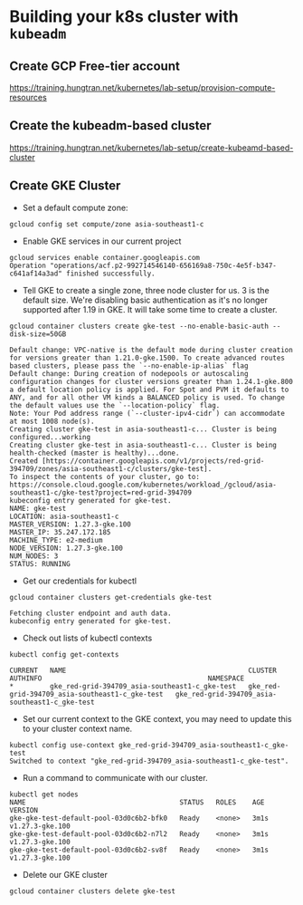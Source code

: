 # Building your k8s cluster with `kubeadm`

## Create GCP Free-tier account

https://training.hungtran.net/kubernetes/lab-setup/provision-compute-resources

## Create the kubeadm-based cluster

https://training.hungtran.net/kubernetes/lab-setup/create-kubeamd-based-cluster


## Create GKE Cluster

- Set a default compute zone:
```
gcloud config set compute/zone asia-southeast1-c
```

- Enable GKE services in our current project
```
gcloud services enable container.googleapis.com
Operation "operations/acf.p2-992714546140-656169a8-750c-4e5f-b347-c641af14a3ad" finished successfully.
```

- Tell GKE to create a single zone, three node cluster for us. 3 is the default size. We're disabling basic authentication as it's no longer supported after 1.19 in GKE. It will take some time to create a cluster.

```
gcloud container clusters create gke-test --no-enable-basic-auth --disk-size=50GB

Default change: VPC-native is the default mode during cluster creation for versions greater than 1.21.0-gke.1500. To create advanced routes based clusters, please pass the `--no-enable-ip-alias` flag
Default change: During creation of nodepools or autoscaling configuration changes for cluster versions greater than 1.24.1-gke.800 a default location policy is applied. For Spot and PVM it defaults to ANY, and for all other VM kinds a BALANCED policy is used. To change the default values use the `--location-policy` flag.
Note: Your Pod address range (`--cluster-ipv4-cidr`) can accommodate at most 1008 node(s).
Creating cluster gke-test in asia-southeast1-c... Cluster is being configured...working
Creating cluster gke-test in asia-southeast1-c... Cluster is being health-checked (master is healthy)...done.                                                                                                         
Created [https://container.googleapis.com/v1/projects/red-grid-394709/zones/asia-southeast1-c/clusters/gke-test].
To inspect the contents of your cluster, go to: https://console.cloud.google.com/kubernetes/workload_/gcloud/asia-southeast1-c/gke-test?project=red-grid-394709
kubeconfig entry generated for gke-test.
NAME: gke-test
LOCATION: asia-southeast1-c
MASTER_VERSION: 1.27.3-gke.100
MASTER_IP: 35.247.172.185
MACHINE_TYPE: e2-medium
NODE_VERSION: 1.27.3-gke.100
NUM_NODES: 3
STATUS: RUNNING
```

- Get our credentials for kubectl
```
gcloud container clusters get-credentials gke-test

Fetching cluster endpoint and auth data.
kubeconfig entry generated for gke-test.
```

- Check out lists of kubectl contexts
```
kubectl config get-contexts

CURRENT   NAME                                             CLUSTER                                          AUTHINFO                                         NAMESPACE
*         gke_red-grid-394709_asia-southeast1-c_gke-test   gke_red-grid-394709_asia-southeast1-c_gke-test   gke_red-grid-394709_asia-southeast1-c_gke-test  
```

- Set our current context to the GKE context, you may need to update this to your cluster context name.
```
kubectl config use-context gke_red-grid-394709_asia-southeast1-c_gke-test
Switched to context "gke_red-grid-394709_asia-southeast1-c_gke-test".
```

- Run a command to communicate with our cluster.
```
kubectl get nodes
NAME                                      STATUS   ROLES    AGE    VERSION
gke-gke-test-default-pool-03d0c6b2-bfk0   Ready    <none>   3m1s   v1.27.3-gke.100
gke-gke-test-default-pool-03d0c6b2-n7l2   Ready    <none>   3m1s   v1.27.3-gke.100
gke-gke-test-default-pool-03d0c6b2-sv8f   Ready    <none>   3m1s   v1.27.3-gke.100
```

- Delete our GKE cluster
```
gcloud container clusters delete gke-test
```
